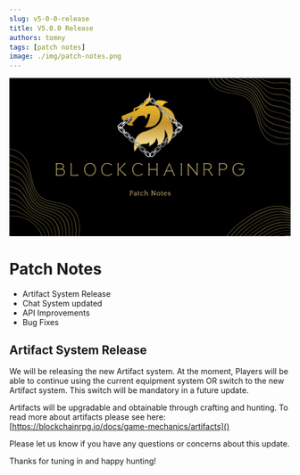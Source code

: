 ```yaml
---
slug: v5-0-0-release
title: V5.0.0 Release
authors: tomny
tags: [patch notes]
image: ./img/patch-notes.png
---
```


![Banner](./img/patch-notes.png)

# Patch Notes

- Artifact System Release
- Chat System updated
- API Improvements
- Bug Fixes

## Artifact System Release

We will be releasing the new Artifact system. At the moment, Players will be able to continue using the current equipment system OR switch to the new Artifact system. This switch will be mandatory in a future update.

Artifacts will be upgradable and obtainable through crafting and hunting. To read more about artifacts please see here: [https://blockchainrpg.io/docs/game-mechanics/artifacts]()

Please let us know if you have any questions or concerns about this update.

Thanks for tuning in and happy hunting!
